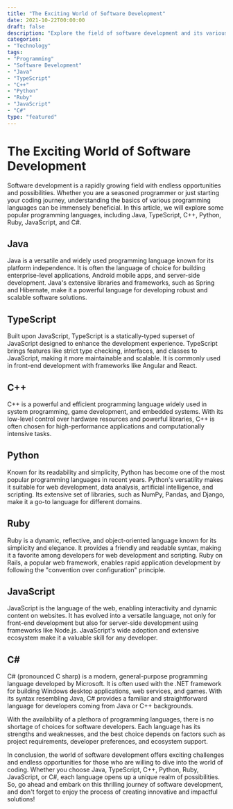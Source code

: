 ```yaml
---
title: "The Exciting World of Software Development"
date: 2021-10-22T00:00:00
draft: false
description: "Explore the field of software development and its various programming languages, such as Java, TypeScript, C++, Python, Ruby, JavaScript, and C#."
categories:
- "Technology"
tags:
- "Programming"
- "Software Development"
- "Java"
- "TypeScript"
- "C++"
- "Python"
- "Ruby"
- "JavaScript"
- "C#"
type: "featured"
---
```


# The Exciting World of Software Development

Software development is a rapidly growing field with endless opportunities and possibilities. Whether you are a seasoned programmer or just starting your coding journey, understanding the basics of various programming languages can be immensely beneficial. In this article, we will explore some popular programming languages, including Java, TypeScript, C++, Python, Ruby, JavaScript, and C#.

## Java

Java is a versatile and widely used programming language known for its platform independence. It is often the language of choice for building enterprise-level applications, Android mobile apps, and server-side development. Java's extensive libraries and frameworks, such as Spring and Hibernate, make it a powerful language for developing robust and scalable software solutions.

## TypeScript

Built upon JavaScript, TypeScript is a statically-typed superset of JavaScript designed to enhance the development experience. TypeScript brings features like strict type checking, interfaces, and classes to JavaScript, making it more maintainable and scalable. It is commonly used in front-end development with frameworks like Angular and React.

## C++

C++ is a powerful and efficient programming language widely used in system programming, game development, and embedded systems. With its low-level control over hardware resources and powerful libraries, C++ is often chosen for high-performance applications and computationally intensive tasks.

## Python

Known for its readability and simplicity, Python has become one of the most popular programming languages in recent years. Python's versatility makes it suitable for web development, data analysis, artificial intelligence, and scripting. Its extensive set of libraries, such as NumPy, Pandas, and Django, make it a go-to language for different domains.

## Ruby

Ruby is a dynamic, reflective, and object-oriented language known for its simplicity and elegance. It provides a friendly and readable syntax, making it a favorite among developers for web development and scripting. Ruby on Rails, a popular web framework, enables rapid application development by following the "convention over configuration" principle.

## JavaScript

JavaScript is the language of the web, enabling interactivity and dynamic content on websites. It has evolved into a versatile language, not only for front-end development but also for server-side development using frameworks like Node.js. JavaScript's wide adoption and extensive ecosystem make it a valuable skill for any developer.

## C#

C# (pronounced C sharp) is a modern, general-purpose programming language developed by Microsoft. It is often used with the .NET framework for building Windows desktop applications, web services, and games. With its syntax resembling Java, C# provides a familiar and straightforward language for developers coming from Java or C++ backgrounds.

With the availability of a plethora of programming languages, there is no shortage of choices for software developers. Each language has its strengths and weaknesses, and the best choice depends on factors such as project requirements, developer preferences, and ecosystem support.

In conclusion, the world of software development offers exciting challenges and endless opportunities for those who are willing to dive into the world of coding. Whether you choose Java, TypeScript, C++, Python, Ruby, JavaScript, or C#, each language opens up a unique realm of possibilities. So, go ahead and embark on this thrilling journey of software development, and don't forget to enjoy the process of creating innovative and impactful solutions!
